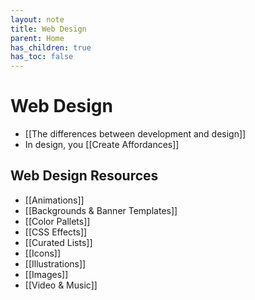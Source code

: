 ```yaml
---
layout: note
title: Web Design
parent: Home
has_children: true
has_toc: false
---
```


# Web Design

- [[The differences between development and design]]
- In design, you [[Create Affordances]]

## Web Design Resources

- [[Animations]]
- [[Backgrounds & Banner Templates]]
- [[Color Pallets]]
- [[CSS Effects]]
- [[Curated Lists]]
- [[Icons]]
- [[Illustrations]]
- [[Images]]
- [[Video & Music]]
